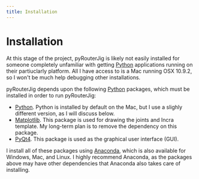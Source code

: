 ```yaml
---
title: Installation
---
```


Installation
============

At this stage of the project, pyRouterJig is likely not easily installed for someone
completely unfamiliar with getting [Python](http://www.python.org)
applications running on their partiuclarly platform.  All I have access
to is a Mac running OSX 10.9.2, so I won\'t be much help debugging other
installations.

pyRouterJig depends upon the following [Python](http://www.python.org)
packages, which must be installed in order to run pyRouterJig:

* [Python](http://www.python.org).  Python is installed by default on
  the Mac, but I use a slighly different version, as I will discuss below.
* [Matplotlib](http://www.matplotlib.org}).  This package is used for
  drawing the joints and Incra template.  My long-term plan is to remove the
  dependency on this package.
* [PyQt4](http://pyqt.sourceforge.net).  This package is used as the
  graphical user interface (GUI).

I install all of these packages using [Anaconda](https://www.continuum.io/),
which is also available for Windows, Mac, and Linux.  I highly recommend Anaconda,
as the packages above may have other dependencies that Anaconda also takes
care of installing.


